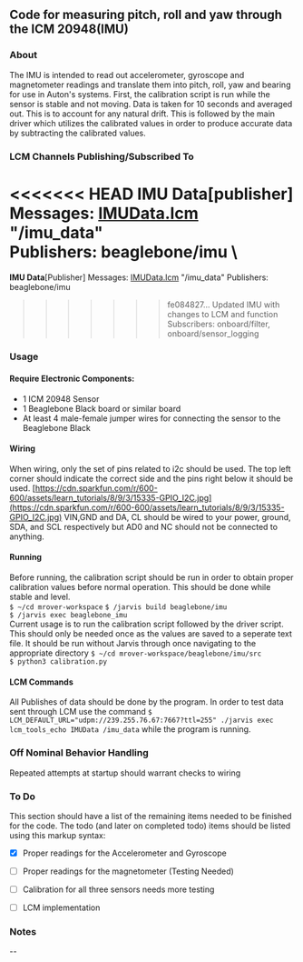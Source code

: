 ﻿Code for measuring pitch, roll and yaw through the ICM 20948(IMU)
 ---
### About

The IMU is intended to read out accelerometer, gyroscope and magnetometer readings and translate them into pitch, roll, yaw and bearing for use in Auton's systems. First, the calibration script is run while the sensor is stable and not moving.  Data is taken for 10 seconds and averaged out. This is to account for any natural drift. This is followed by the main driver which utilizes the calibrated values in order to produce accurate data by subtracting the calibrated values.

### LCM Channels Publishing/Subscribed To
<<<<<<< HEAD
**IMU Data**[publisher] \
Messages:  [IMUData.lcm](https://github.com/jjtom34/mrover-workspace/blob/master/rover_msgs/IMUData.lcm) "/imu_data" \
Publishers: beaglebone/imu \
=======
**IMU Data**[Publisher]
Messages:  [IMUData.lcm](https://github.com/jjtom34/mrover-workspace/blob/master/rover_msgs/IMUData.lcm) "/imu_data"
Publishers: beaglebone/imu
>>>>>>> fe084827... Updated IMU with changes to LCM and function
Subscribers: onboard/filter, onboard/sensor_logging


### Usage
#### Require Electronic Components:
- 1 ICM 20948 Sensor
- 1 Beaglebone Black board or similar board
- At least 4 male-female jumper wires for connecting the sensor to the Beaglebone Black

#### Wiring
When wiring, only the set of pins related to i2c should be used. The top left corner should indicate the correct side and the pins right below it should be used.
[https://cdn.sparkfun.com/r/600-600/assets/learn_tutorials/8/9/3/15335-GPIO_I2C.jpg](https://cdn.sparkfun.com/r/600-600/assets/learn_tutorials/8/9/3/15335-GPIO_I2C.jpg)
VIN,GND and DA, CL should be wired to your power, ground, SDA, and SCL respectively but AD0 and NC should not be connected to anything.
#### Running
Before running, the calibration script should be run in order to obtain proper calibration values before normal operation. This should be done while stable and level. \
`$ ~/cd mrover-workspace`
`$ /jarvis build beaglebone/imu` \
`$ /jarvis exec beaglebone_imu` \
Current usage is to run the calibration script followed by the driver script. This should only be needed once as the values are saved to a seperate text file. It should be run without Jarvis through once navigating to the appropriate directory 
`$ ~/cd mrover-workspace/beaglebone/imu/src`\
`$ python3 calibration.py` 
  

#### LCM Commands
All Publishes of data should be done by the program. In order to test data sent through LCM use the command
`$ LCM_DEFAULT_URL="udpm://239.255.76.67:7667?ttl=255" ./jarvis exec lcm_tools_echo IMUData /imu_data`
  while the program is running.

### Off Nominal Behavior Handling

Repeated attempts at startup should warrant checks to wiring

### To Do

This section should have a list of the remaining items needed to be finished for the code. The todo (and later on completed todo) items should be listed using this markup syntax:

-   [x] Proper readings for the Accelerometer and Gyroscope
    
-   [ ] Proper readings for the magnetometer (Testing Needed)
    
-   [ ] Calibration for all three sensors needs more testing

-   [ ] LCM implementation

### Notes

--

  

